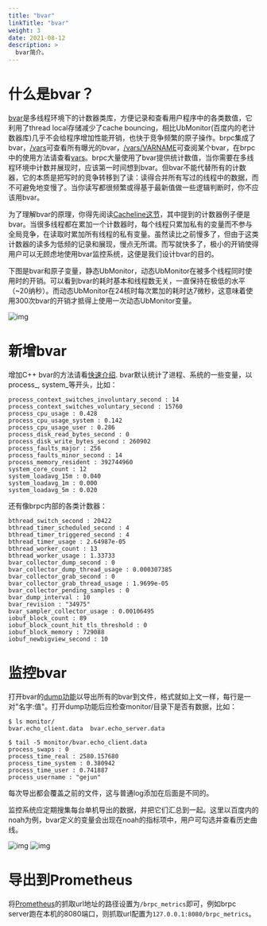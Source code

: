 ```yaml
---
title: "bvar"
linkTitle: "bvar"
weight: 3
date: 2021-08-12
description: >
  bvar简介。
---
```

# 什么是bvar？

[bvar](https://github.com/brpc/brpc/tree/master/src/bvar/)是多线程环境下的计数器类库，方便记录和查看用户程序中的各类数值，它利用了thread local存储减少了cache bouncing，相比UbMonitor(百度内的老计数器库)几乎不会给程序增加性能开销，也快于竞争频繁的原子操作。brpc集成了bvar，[/vars](http://brpc.baidu.com:8765/vars)可查看所有曝光的bvar，[/vars/VARNAME](http://brpc.baidu.com:8765/vars/rpc_socket_count)可查阅某个bvar，在brpc中的使用方法请查看[vars](../../builtin-services/vars/)。brpc大量使用了bvar提供统计数值，当你需要在多线程环境中计数并展现时，应该第一时间想到bvar。但bvar不能代替所有的计数器，它的本质是把写时的竞争转移到了读：读得合并所有写过的线程中的数据，而不可避免地变慢了。当你读写都很频繁或得基于最新值做一些逻辑判断时，你不应该用bvar。

为了理解bvar的原理，你得先阅读[Cacheline这节](../../rpc-in-depth/atomic-instructions/#cacheline)，其中提到的计数器例子便是bvar。当很多线程都在累加一个计数器时，每个线程只累加私有的变量而不参与全局竞争，在读取时累加所有线程的私有变量。虽然读比之前慢多了，但由于这类计数器的读多为低频的记录和展现，慢点无所谓。而写就快多了，极小的开销使得用户可以无顾虑地使用bvar监控系统，这便是我们设计bvar的目的。

下图是bvar和原子变量，静态UbMonitor，动态UbMonitor在被多个线程同时使用时的开销。可以看到bvar的耗时基本和线程数无关，一直保持在极低的水平（~20纳秒）。而动态UbMonitor在24核时每次累加的耗时达7微秒，这意味着使用300次bvar的开销才抵得上使用一次动态UbMonitor变量。

![img](/images/docs/bvar_perf.png)

# 新增bvar

增加C++ bvar的方法请看[快速介绍](bvar_c++.md#quick-introduction). bvar默认统计了进程、系统的一些变量，以process\_, system\_等开头，比如：

```
process_context_switches_involuntary_second : 14
process_context_switches_voluntary_second : 15760
process_cpu_usage : 0.428
process_cpu_usage_system : 0.142
process_cpu_usage_user : 0.286
process_disk_read_bytes_second : 0
process_disk_write_bytes_second : 260902
process_faults_major : 256
process_faults_minor_second : 14
process_memory_resident : 392744960
system_core_count : 12
system_loadavg_15m : 0.040
system_loadavg_1m : 0.000
system_loadavg_5m : 0.020
```

还有像brpc内部的各类计数器：

```
bthread_switch_second : 20422
bthread_timer_scheduled_second : 4
bthread_timer_triggered_second : 4
bthread_timer_usage : 2.64987e-05
bthread_worker_count : 13
bthread_worker_usage : 1.33733
bvar_collector_dump_second : 0
bvar_collector_dump_thread_usage : 0.000307385
bvar_collector_grab_second : 0
bvar_collector_grab_thread_usage : 1.9699e-05
bvar_collector_pending_samples : 0
bvar_dump_interval : 10
bvar_revision : "34975"
bvar_sampler_collector_usage : 0.00106495
iobuf_block_count : 89
iobuf_block_count_hit_tls_threshold : 0
iobuf_block_memory : 729088
iobuf_newbigview_second : 10
```

# 监控bvar
打开bvar的[dump功能](bvar_c++.md#export-all-variables)以导出所有的bvar到文件，格式就如上文一样，每行是一对"名字:值"。打开dump功能后应检查monitor/目录下是否有数据，比如：

```
$ ls monitor/
bvar.echo_client.data  bvar.echo_server.data
 
$ tail -5 monitor/bvar.echo_client.data
process_swaps : 0
process_time_real : 2580.157680
process_time_system : 0.380942
process_time_user : 0.741887
process_username : "gejun"
```
每次导出都会覆盖之前的文件，这与普通log添加在后面是不同的。

监控系统应定期搜集每台单机导出的数据，并把它们汇总到一起。这里以百度内的noah为例，bvar定义的变量会出现在noah的指标项中，用户可勾选并查看历史曲线。

![img](/images/docs/bvar_noah2.png)
![img](/images/docs/bvar_noah3.png)

# 导出到Prometheus

将[Prometheus](https://prometheus.io)的抓取url地址的路径设置为`/brpc_metrics`即可，例如brpc server跑在本机的8080端口，则抓取url配置为`127.0.0.1:8080/brpc_metrics`。
